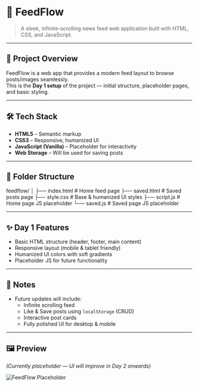 # 📰 FeedFlow

> A sleek, infinite-scrolling news feed web application built with HTML, CSS, and JavaScript.

---

## 🚀 Project Overview
FeedFlow is a web app that provides a modern feed layout to browse posts/images seamlessly.  
This is the **Day 1 setup** of the project — initial structure, placeholder pages, and basic styling.

---

## 🛠️ Tech Stack
- **HTML5** – Semantic markup
- **CSS3** – Responsive, humanized UI
- **JavaScript (Vanilla)** – Placeholder for interactivity
- **Web Storage** – Will be used for saving posts

---

## 📂 Folder Structure
feedflow/
│
├── index.html # Home feed page
├── saved.html # Saved posts page
├── style.css # Base & humanized UI styles
├── script.js # Home page JS placeholder
└── saved.js # Saved page JS placeholder


---

## ✨ Day 1 Features
- Basic HTML structure (header, footer, main content)
- Responsive layout (mobile & tablet friendly)
- Humanized UI colors with soft gradients
- Placeholder JS for future functionality

---

## 📌 Notes
- Future updates will include:
  - Infinite scrolling feed
  - Like & Save posts using `localStorage` (CRUD)
  - Interactive post cards
  - Fully polished UI for desktop & mobile

---

## 🖼️ Preview
*(Currently placeholder — UI will improve in Day 2 onwards)*

![FeedFlow Placeholder](https://via.placeholder.com/600x300?text=FeedFlow+Placeholder)
